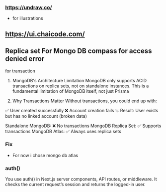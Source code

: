 ### https://undraw.co/

- for illustrations

## https://ui.chaicode.com/

<!-- ! Error Solved / was not provided in routes -->

## Replica set For Mongo DB compass for access denied error
for transaction

1. MongoDB's Architecture Limitation
MongoDB only supports ACID transactions on replica sets, not on standalone instances. This is a fundamental limitation of MongoDB itself, not just Prisma

3. Why Transactions Matter
Without transactions, you could end up with:

✅ User created successfully
❌ Account creation fails
💥 Result: User exists but has no linked account (broken data)

Standalone MongoDB: ❌ No transactions
MongoDB Replica Set: ✅ Supports transactions
MongoDB Atlas: ✅ Always uses replica sets

### Fix 

- For now i chose mongo db atlas

### auth()

You use auth() in Next.js server components, API routes, or middleware.
It checks the current request’s session and returns the logged-in user.
